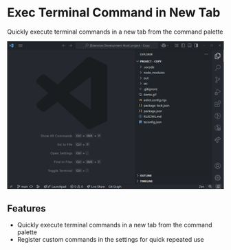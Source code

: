 # Exec Terminal Command in New Tab
Quickly execute terminal commands in a new tab from the command palette

![demo](demo.gif)

## Features

- Quickly execute terminal commands in a new tab from the command palette
- Register custom commands in the settings for quick repeated use
